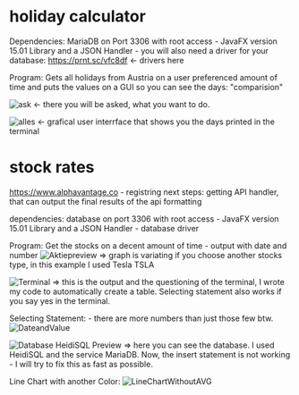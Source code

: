 # holiday calculator
Dependencies: MariaDB on Port 3306 with root access - JavaFX version 15.01 Library and a JSON Handler - you will also need a driver for your database: https://prnt.sc/vfc8df <- drivers here

Program:
Gets all holidays from Austria on a user preferenced amount of time and puts the values on a GUI so you can see the days: "comparision"


![ask](https://user-images.githubusercontent.com/56489878/99804224-f432ce80-2b3a-11eb-87ad-4a5d330e08c1.png) <- there you will be asked, what you want to do.


![alles](https://user-images.githubusercontent.com/56489878/99804306-175d7e00-2b3b-11eb-8c6e-b5575f3d58a0.png) <- grafical user interrface that shows you the days printed in the terminal


# stock rates
https://www.alphavantage.co - registring
next steps: getting API
handler, that can output the final results of the api 
formatting

dependencies: database on port 3306 with root access - JavaFX version 15.01 Library and a JSON Handler - database driver

Program:
Get the stocks on a decent amount of time - output with date and number
![Aktiepreview](https://user-images.githubusercontent.com/56489878/104446456-c4cc9b00-559a-11eb-8e59-c36b5df8efe2.png) => graph is variating if you choose another stocks type, in this example I used Tesla TSLA

![Terminal](https://user-images.githubusercontent.com/56489878/104446481-cdbd6c80-559a-11eb-9cf5-955d689660e6.png) => this is the output and the questioning of the terminal, I wrote my code to automatically create a table. Selecting statement also works if you say yes in the terminal.

Selecting Statement: - there are more numbers than just those few btw.
![DateandValue](https://user-images.githubusercontent.com/56489878/106044150-a2309b00-60df-11eb-979a-e15eb4059ebc.png)

![Database HeidiSQL Preview](https://user-images.githubusercontent.com/56489878/104446876-589e6700-559b-11eb-8807-a46bde9e3c54.png) => here you can see the database. I used HeidiSQL and the service MariaDB. Now, the insert statement is not working - I will try to fix this as fast as possible. 


Line Chart with another Color: ![LineChartWithoutAVG](https://user-images.githubusercontent.com/56489878/106044283-d0ae7600-60df-11eb-8577-3decf8253142.png)
